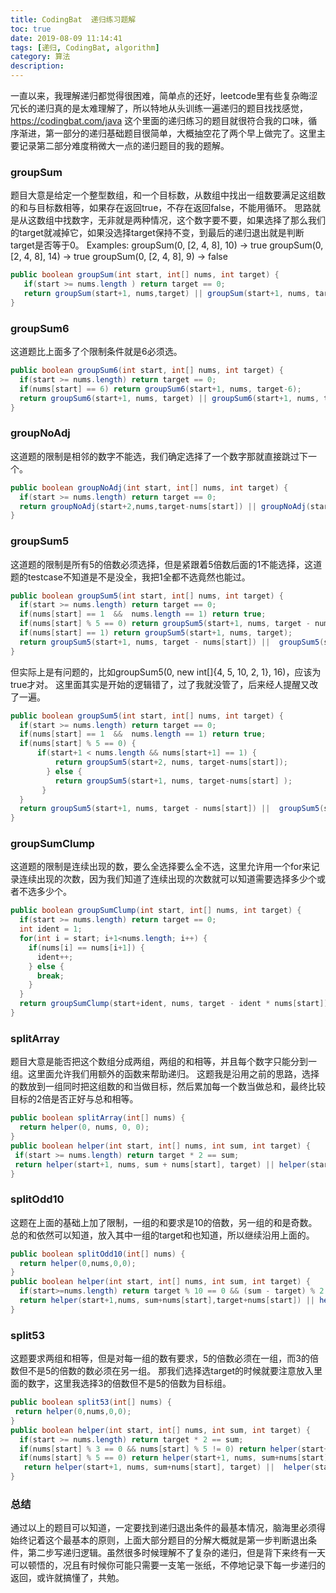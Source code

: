 ```yaml
---
title: CodingBat  递归练习题解
toc: true
date: 2019-08-09 11:14:41
tags: [递归, CodingBat, algorithm]
category: 算法
description: 
---
```


一直以来，我理解递归都觉得很困难，简单点的还好，leetcode里有些复杂晦涩冗长的递归真的是太难理解了，所以特地从头训练一遍递归的题目找找感觉，<https://codingbat.com/java> 这个里面的递归练习的题目就很符合我的口味，循序渐进，第一部分的递归基础题目很简单，大概抽空花了两个早上做完了。这里主要记录第二部分难度稍微大一点的递归题目的我的题解。

### groupSum 
题目大意是给定一个整型数组，和一个目标数，从数组中找出一组数要满足这组数的和与目标数相等，如果存在返回true，不存在返回false，不能用循环。
思路就是从这数组中找数字，无非就是两种情况，这个数字要不要，如果选择了那么我们的target就减掉它，如果没选择target保持不变，到最后的递归退出就是判断target是否等于0。
Examples:
	groupSum(0, [2, 4, 8], 10) → true
	groupSum(0, [2, 4, 8], 14) → true
	groupSum(0, [2, 4, 8], 9) → false
```Java Solution https://codingbat.com/prob/p145416 groupSum
public boolean groupSum(int start, int[] nums, int target) {
   if(start >= nums.length ) return target == 0;
   return groupSum(start+1, nums,target) || groupSum(start+1, nums, target-nums[start]);
}
```
### groupSum6 
这道题比上面多了个限制条件就是6必须选。
```Java Solution https://codingbat.com/prob/p199368 groupSum6
public boolean groupSum6(int start, int[] nums, int target) {
  if(start >= nums.length) return target == 0;
  if(nums[start] == 6) return groupSum6(start+1, nums, target-6);
  return groupSum6(start+1, nums, target) || groupSum6(start+1, nums, target-nums[start]);
}
```
### groupNoAdj 
这道题的限制是相邻的数字不能选，我们确定选择了一个数字那就直接跳过下一个。
```Java Solution https://codingbat.com/prob/p169605 groupNoAdj 
public boolean groupNoAdj(int start, int[] nums, int target) {
  if(start >= nums.length) return target == 0;
  return groupNoAdj(start+2,nums,target-nums[start]) || groupNoAdj(start+1,nums,target);
}
```
### groupSum5
这道题的限制是所有5的倍数必须选择，但是紧跟着5倍数后面的1不能选择，这道题的testcase不知道是不是没全，我把1全都不选竟然也能过。
```Java Solution https://codingbat.com/prob/p138907 groupSum5 
public boolean groupSum5(int start, int[] nums, int target) {
  if(start >= nums.length) return target == 0;
  if(nums[start] == 1  &&  nums.length == 1) return true;
  if(nums[start] % 5 == 0) return groupSum5(start+1, nums, target - nums[start]);
  if(nums[start] == 1) return groupSum5(start+1, nums, target);
  return groupSum5(start+1, nums, target - nums[start]) ||  groupSum5(start+1, nums, target);
}
```
但实际上是有问题的，比如groupSum5(0, new int[]{4, 5, 10, 2, 1}, 16)，应该为true才对。
这里面其实是开始的逻辑错了，过了我就没管了，后来经人提醒又改了一遍。
```Java Solution https://codingbat.com/prob/p138907 groupSum5 
public boolean groupSum5(int start, int[] nums, int target) {
  if(start >= nums.length) return target == 0;
  if(nums[start] == 1  &&  nums.length == 1) return true;
  if(nums[start] % 5 == 0) {
	  if(start+1 < nums.length && nums[start+1] == 1) {
	      return groupSum5(start+2, nums, target-nums[start]);
	    } else {
	      return groupSum5(start+1, nums, target-nums[start] );
	   }
  }
  return groupSum5(start+1, nums, target - nums[start]) ||  groupSum5(start+1, nums, target);
}
```
### groupSumClump
这道题的限制是连续出现的数，要么全选择要么全不选，这里允许用一个for来记录连续出现的次数，因为我们知道了连续出现的次数就可以知道需要选择多少个或者不选多少个。
```Java Solution https://codingbat.com/prob/p105136 groupSumClump 
public boolean groupSumClump(int start, int[] nums, int target) {
  if(start >= nums.length) return target == 0;
  int ident = 1;
  for(int i = start; i+1<nums.length; i++) {
    if(nums[i] == nums[i+1]) {
      ident++;
    } else {
      break;
    }
  }
  return groupSumClump(start+ident, nums, target - ident * nums[start]) ||  groupSumClump(start+ident, nums, target); 
}
```
### splitArray
题目大意是能否把这个数组分成两组，两组的和相等，并且每个数字只能分到一组。这里面允许我们用额外的函数来帮助递归。
这题我是沿用之前的思路，选择的数放到一组同时把这组数的和当做目标，然后累加每一个数当做总和，最终比较目标的2倍是否正好与总和相等。
```Java Solution https://codingbat.com/prob/p185204 splitArray 
public boolean splitArray(int[] nums) {
  return helper(0, nums, 0, 0);
}
public boolean helper(int start, int[] nums, int sum, int target) {
 if(start >= nums.length) return target * 2 == sum;
 return helper(start+1, nums, sum + nums[start], target) || helper(start+1, nums, sum + nums[start], target + nums[start]);
}

```
### splitOdd10
这题在上面的基础上加了限制，一组的和要求是10的倍数，另一组的和是奇数。
总的和依然可以知道，放入其中一组的target和也知道，所以继续沿用上面的。
```Java Solution https://codingbat.com/prob/p171660 splitOdd10 
public boolean splitOdd10(int[] nums) {
  return helper(0,nums,0,0);
}
public boolean helper(int start, int[] nums, int sum, int target) {
  if(start>=nums.length) return target % 10 == 0 && (sum - target) % 2 != 0;
  return helper(start+1,nums, sum+nums[start],target+nums[start]) || helper(start+1,nums, sum+nums[start],target);
}
```
### split53
这题要求两组和相等，但是对每一组的数有要求，5的倍数必须在一组，而3的倍数但不是5的倍数的数必须在另一组。
那我们选择选target的时候就要注意放入里面的数字，这里我选择3的倍数但不是5的倍数为目标组。
```Java Solution https://codingbat.com/prob/p168295 split53 
public boolean split53(int[] nums) {
 return helper(0,nums,0,0); 
}
public boolean helper(int start, int[] nums, int sum, int target) {
  if(start >= nums.length) return target * 2 == sum;
  if(nums[start] % 3 == 0 && nums[start] % 5 != 0) return helper(start+1, nums, sum+nums[start], target+nums[start]);
  if(nums[start] % 5 == 0) return helper(start+1, nums, sum+nums[start], target);
   return helper(start+1, nums, sum+nums[start], target) ||  helper(start+1, nums, sum+nums[start], target+nums[start]);
}
```

### 总结
通过以上的题目可以知道，一定要找到递归退出条件的最基本情况，脑海里必须得始终记着这个最基本的原则，上面大部分题目的分解大概就是第一步判断退出条件，第二步写递归逻辑。虽然很多时候理解不了复杂的递归，但是背下来终有一天可以顿悟的，况且有时候你可能只需要一支笔一张纸，不停地记录下每一步递归的返回，或许就搞懂了，共勉。